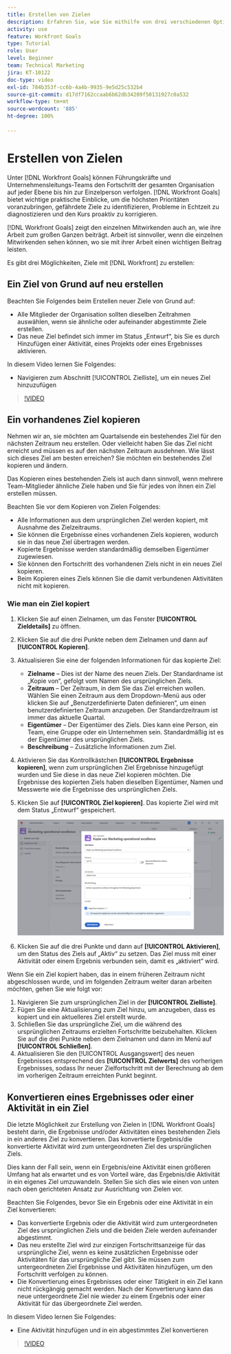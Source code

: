 ```yaml
---
title: Erstellen von Zielen
description: Erfahren Sie, wie Sie mithilfe von drei verschiedenen Optionen Ziele in [!DNL Workfront Goals] erstellen können.
activity: use
feature: Workfront Goals
type: Tutorial
role: User
level: Beginner
team: Technical Marketing
jira: KT-10122
doc-type: video
exl-id: 784b353f-cc6b-4a4b-9935-9e5d25c532b4
source-git-commit: d17df7162ccaab6b62db34209f50131927c0a532
workflow-type: tm+mt
source-wordcount: '885'
ht-degree: 100%

---
```


# Erstellen von Zielen

Unter [!DNL Workfront Goals] können Führungskräfte und Unternehmensleitungs-Teams den Fortschritt der gesamten Organisation auf jeder Ebene bis hin zur Einzelperson verfolgen. [!DNL Workfront Goals] bietet wichtige praktische Einblicke, um die höchsten Prioritäten voranzubringen, gefährdete Ziele zu identifizieren, Probleme in Echtzeit zu diagnostizieren und den Kurs proaktiv zu korrigieren.

[!DNL Workfront Goals] zeigt den einzelnen Mitwirkenden auch an, wie ihre Arbeit zum großen Ganzen beiträgt. Arbeit ist sinnvoller, wenn die einzelnen Mitwirkenden sehen können, wo sie mit ihrer Arbeit einen wichtigen Beitrag leisten.

Es gibt drei Möglichkeiten, Ziele mit [!DNL Workfront] zu erstellen:

## Ein Ziel von Grund auf neu erstellen

Beachten Sie Folgendes beim Erstellen neuer Ziele von Grund auf:

* Alle Mitglieder der Organisation sollten dieselben Zeitrahmen auswählen, wenn sie ähnliche oder aufeinander abgestimmte Ziele erstellen.
* Das neue Ziel befindet sich immer im Status „Entwurf“, bis Sie es durch Hinzufügen einer Aktivität, eines Projekts oder eines Ergebnisses aktivieren.

In diesem Video lernen Sie Folgendes:

* Navigieren zum Abschnitt [!UICONTROL Zielliste], um ein neues Ziel hinzuzufügen

>[!VIDEO](https://video.tv.adobe.com/v/335191/?quality=12&learn=on&enablevpops)

## Ein vorhandenes Ziel kopieren

Nehmen wir an, sie möchten am Quartalsende ein bestehendes Ziel für den nächsten Zeitraum neu erstellen. Oder vielleicht haben Sie das Ziel nicht erreicht und müssen es auf den nächsten Zeitraum ausdehnen. Wie lässt sich dieses Ziel am besten erreichen? Sie möchten ein bestehendes Ziel kopieren und ändern.

Das Kopieren eines bestehenden Ziels ist auch dann sinnvoll, wenn mehrere Team-Mitglieder ähnliche Ziele haben und Sie für jedes von ihnen ein Ziel erstellen müssen.

Beachten Sie vor dem Kopieren von Zielen Folgendes:

* Alle Informationen aus dem ursprünglichen Ziel werden kopiert, mit Ausnahme des Zielzeitraums.
* Sie können die Ergebnisse eines vorhandenen Ziels kopieren, wodurch sie in das neue Ziel übertragen werden.
* Kopierte Ergebnisse werden standardmäßig demselben Eigentümer zugewiesen.
* Sie können den Fortschritt des vorhandenen Ziels nicht in ein neues Ziel kopieren.
* Beim Kopieren eines Ziels können Sie die damit verbundenen Aktivitäten nicht mit kopieren.

### Wie man ein Ziel kopiert

1. Klicken Sie auf einen Zielnamen, um das Fenster **[!UICONTROL Zieldetails]** zu öffnen.
1. Klicken Sie auf die drei Punkte neben dem Zielnamen und dann auf **[!UICONTROL Kopieren]**.
1. Aktualisieren Sie eine der folgenden Informationen für das kopierte Ziel:
   * **Zielname** – Dies ist der Name des neuen Ziels. Der Standardname ist „Kopie von“, gefolgt vom Namen des ursprünglichen Ziels.
   * **Zeitraum** – Der Zeitraum, in dem Sie das Ziel erreichen wollen. Wählen Sie einen Zeitraum aus dem Dropdown-Menü aus oder klicken Sie auf „Benutzerdefinierte Daten definieren“, um einen benutzerdefinierten Zeitraum anzugeben. Der Standardzeitraum ist immer das aktuelle Quartal.
   * **Eigentümer** – Der Eigentümer des Ziels. Dies kann eine Person, ein Team, eine Gruppe oder ein Unternehmen sein. Standardmäßig ist es der Eigentümer des ursprünglichen Ziels.
   * **Beschreibung** – Zusätzliche Informationen zum Ziel.

1. Aktivieren Sie das Kontrollkästchen **[!UICONTROL Ergebnisse kopieren]**, wenn zum ursprünglichen Ziel Ergebnisse hinzugefügt wurden und Sie diese in das neue Ziel kopieren möchten. Die Ergebnisse des kopierten Ziels haben dieselben Eigentümer, Namen und Messwerte wie die Ergebnisse des ursprünglichen Ziels.

1. Klicken Sie auf **[!UICONTROL Ziel kopieren]**. Das kopierte Ziel wird mit dem Status „Entwurf“ gespeichert.

   ![Ein Bild des Fensters [!UICONTROL Zieldetails] in [!DNL Workfront Goals] mit der Option [!UICONTROL Kopieren]](assets/03-workfront-goals-copy-a-goal.png)

1. Klicken Sie auf die drei Punkte und dann auf **[!UICONTROL Aktivieren]**, um den Status des Ziels auf „Aktiv“ zu setzen. Das Ziel muss mit einer Aktivität oder einem Ergebnis verbunden sein, damit es „aktiviert“ wird.

Wenn Sie ein Ziel kopiert haben, das in einem früheren Zeitraum nicht abgeschlossen wurde, und im folgenden Zeitraum weiter daran arbeiten möchten, gehen Sie wie folgt vor:

1. Navigieren Sie zum ursprünglichen Ziel in der **[!UICONTROL Zielliste]**.
1. Fügen Sie eine Aktualisierung zum Ziel hinzu, um anzugeben, dass es kopiert und ein aktuelleres Ziel erstellt wurde.
1. Schließen Sie das ursprüngliche Ziel, um die während des ursprünglichen Zeitraums erzielten Fortschritte beizubehalten. Klicken Sie auf die drei Punkte neben dem Zielnamen und dann im Menü auf **[!UICONTROL Schließen]**.
1. Aktualisieren Sie den [!UICONTROL Ausgangswert] des neuen Ergebnisses entsprechend des **[!UICONTROL Zielwerts]** des vorherigen Ergebnisses, sodass Ihr neuer Zielfortschritt mit der Berechnung ab dem im vorherigen Zeitraum erreichten Punkt beginnt.

## Konvertieren eines Ergebnisses oder einer Aktivität in ein Ziel

Die letzte Möglichkeit zur Erstellung von Zielen in [!DNL Workfront Goals] besteht darin, die Ergebnisse und/oder Aktivitäten eines bestehenden Ziels in ein anderes Ziel zu konvertieren. Das konvertierte Ergebnis/die konvertierte Aktivität wird zum untergeordneten Ziel des ursprünglichen Ziels.

Dies kann der Fall sein, wenn ein Ergebnis/eine Aktivität einen größeren Umfang hat als erwartet und es von Vorteil wäre, das Ergebnis/die Aktivität in ein eigenes Ziel umzuwandeln. Stellen Sie sich dies wie einen von unten nach oben gerichteten Ansatz zur Ausrichtung von Zielen vor.

Beachten Sie Folgendes, bevor Sie ein Ergebnis oder eine Aktivität in ein Ziel konvertieren:

* Das konvertierte Ergebnis oder die Aktivität wird zum untergeordneten Ziel des ursprünglichen Ziels und die beiden Ziele werden aufeinander abgestimmt.
* Das neu erstellte Ziel wird zur einzigen Fortschrittsanzeige für das ursprüngliche Ziel, wenn es keine zusätzlichen Ergebnisse oder Aktivitäten für das ursprüngliche Ziel gibt. Sie müssen zum untergeordneten Ziel Ergebnisse und Aktivitäten hinzufügen, um den Fortschritt verfolgen zu können.
* Die Konvertierung eines Ergebnisses oder einer Tätigkeit in ein Ziel kann nicht rückgängig gemacht werden. Nach der Konvertierung kann das neue untergeordnete Ziel nie wieder zu einem Ergebnis oder einer Aktivität für das übergeordnete Ziel werden.

In diesem Video lernen Sie Folgendes:

* Eine Aktivität hinzufügen und in ein abgestimmtes Ziel konvertieren

>[!VIDEO](https://video.tv.adobe.com/v/335192/?quality=12&learn=on&enablevpops)

